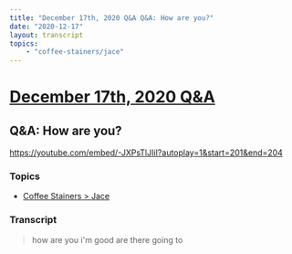 ```yaml
---
title: "December 17th, 2020 Q&A Q&A: How are you?"
date: "2020-12-17"
layout: transcript
topics:
    - "coffee-stainers/jace"
---
```

# [December 17th, 2020 Q&A](../2020-12-17.md)
## Q&A: How are you?
https://youtube.com/embed/-JXPsTlJIiI?autoplay=1&start=201&end=204

### Topics
* [Coffee Stainers > Jace](../topics/coffee-stainers/jace.md)

### Transcript

> how are you i'm good are there going to
